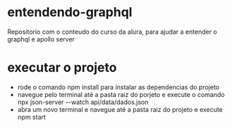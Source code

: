 # entendendo-graphql
Repositorio com o conteudo do curso da alura, para ajudar a entender o graphql e apollo server

# executar o projeto
- rode o comando npm install para instalar as dependencias do projeto
- navegue pelo terminal até a pasta raiz do porjeto e execute o comando npx json-server --watch api/data/dados.json
- abra um novo terminal e navegue até a pasta raiz do projeto e execute npm start
